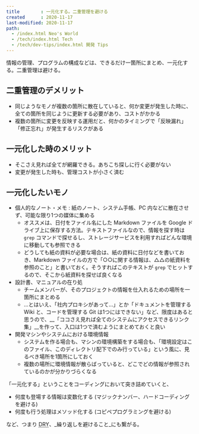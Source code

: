 ```yaml
---
title        : 一元化する。二重管理を避ける
created      : 2020-11-17
last-modified: 2020-11-17
path:
  - /index.html Neo's World
  - /tech/index.html Tech
  - /tech/dev-tips/index.html 開発 Tips
---
```


情報の管理、プログラムの構成などは、できるだけ一箇所にまとめ、一元化する。二重管理は避ける。


## 二重管理のデメリット

- 同じようなモノが複数の箇所に散在していると、何か変更が発生した時に、全ての箇所を同じように更新する必要があり、コストがかかる
- 複数の箇所に変更を反映する運用だと、何かのタイミングで「反映漏れ」「修正忘れ」が発生するリスクがある


## 一元化した時のメリット

- そこさえ見れば全てが網羅できる。あちこち探しに行く必要がない
- 変更が発生した時も、管理コストが小さく済む


## 一元化したいモノ

- 個人的なノート・メモ : 紙のノート、システム手帳、PC 内などに散在させず、可能な限り1つの媒体に集める
  - オススメは、日付をファイル名にした Markdown ファイルを Google ドライブ上に保存する方法。テキストファイルなので、情報を探す時は `grep` コマンドで探せるし、ストレージサービスを利用すればどんな環境に移動しても参照できる
  - どうしても紙の資料が必要な場合は、紙の資料に日付などを書いておき、Markdown ファイルの方で「○○に関する情報は、△△の紙資料を参照のこと」と書いておく。そうすればこのテキストが `grep` でヒットするので、そこから紙資料を探せば良くなる
- 設計書、マニュアルの在り処
  - チームメンバーが、そのプロジェクトの情報を仕入れるための場所を一箇所にまとめる
  - …とはいえ、「社内プロキシがあって…」とか「ドキュメントを管理する Wiki と、コードを管理する Git は1つにはできない」など、限度はあると思うので、__「ココさえ見れば全てのシステムにアクセスできるリンク集」__を作って、入口は1つで済むようにまとめておくと良い
- 開発マシンやシステムにおける環境情報
  - システムを作る場合も、マシンの環境構築をする場合も、「環境設定はこのファイル、このディレクトリ配下でのみ行っている」という風に、見るべき場所を1箇所にしておく
  - 複数の場所に環境情報が散らばっていると、どこでどの情報が参照されているのかが分かりづらくなる

「一元化する」ということをコーディングにおいて突き詰めていくと、

- 何度も登場する情報は変数化する (マジックナンバー、ハードコーディングを避ける)
- 何度も行う処理はメソッド化する (コピペプログラミングを避ける)

など、つまり <abbr title="Don't Repeat Yourself">DRY</abbr>、_繰り返しを避けること_にも繋がる。
